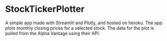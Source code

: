 # StockTickerPlotter

A simple app made with Streamlit and Plotly, and hosted on heroku. The app plots monthly closing prices for a selected stock. The data for the plot is pulled from the Alpha Vantage using their API. 

